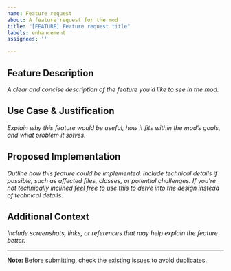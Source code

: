 ```yaml
---
name: Feature request
about: A feature request for the mod
title: "[FEATURE] Feature request title"
labels: enhancement
assignees: ''

---
```


## **Feature Description**
*A clear and concise description of the feature you'd like to see in the mod.*

## **Use Case & Justification**
*Explain why this feature would be useful, how it fits within the mod’s goals, and what problem it solves.*

## **Proposed Implementation**
*Outline how this feature could be implemented. Include technical details if possible, such as affected files, classes, or potential challenges.*
*If you're not technically inclined feel free to use this to delve into the design instead of technical details.*

## **Additional Context**
*Include screenshots, links, or references that may help explain the feature better.*

---
**Note:** Before submitting, check the [existing issues](https://github.com/Ridderrasmus/RPVoiceChat/issues) to avoid duplicates.
